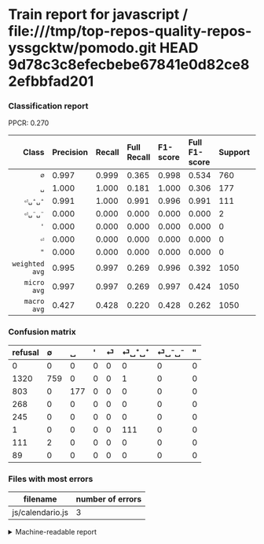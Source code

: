 # Train report for javascript / file:///tmp/top-repos-quality-repos-yssgcktw/pomodo.git HEAD 9d78c3c8efecbebe67841e0d82ce82efbbfad201

### Classification report

PPCR: 0.270

| Class | Precision | Recall | Full Recall | F1-score | Full F1-score | Support | Full Support | PPCR |
|------:|:----------|:-------|:------------|:---------|:---------|:--------|:-------------|:-----|
| `∅` | 0.997| 0.999| 0.365| 0.998| 0.534| 760| 2080| 0.365 |
| `␣` | 1.000| 1.000| 0.181| 1.000| 0.306| 177| 980| 0.181 |
| `⏎␣⁺␣⁺` | 0.991| 1.000| 0.991| 0.996| 0.991| 111| 112| 0.991 |
| `⏎␣⁻␣⁻` | 0.000| 0.000| 0.000| 0.000| 0.000| 2| 113| 0.018 |
| `'` | 0.000| 0.000| 0.000| 0.000| 0.000| 0| 268| 0.000 |
| `⏎` | 0.000| 0.000| 0.000| 0.000| 0.000| 0| 245| 0.000 |
| `"` | 0.000| 0.000| 0.000| 0.000| 0.000| 0| 89| 0.000 |
| `weighted avg` | 0.995| 0.997| 0.269| 0.996| 0.392| 1050| 3887| 0.270 |
| `micro avg` | 0.997| 0.997| 0.269| 0.997| 0.424| 1050| 3887| 0.270 |
| `macro avg` | 0.427| 0.428| 0.220| 0.428| 0.262| 1050| 3887| 0.270 |

### Confusion matrix

|refusal|  ∅| ␣| '| ⏎| ⏎␣⁺␣⁺| ⏎␣⁻␣⁻| "| 
|:---|:---|:---|:---|:---|:---|:---|:---|
|0 |0 |0 |0 |0 |0 |0 |0 |
|1320 |759 |0 |0 |0 |1 |0 |0 |
|803 |0 |177 |0 |0 |0 |0 |0 |
|268 |0 |0 |0 |0 |0 |0 |0 |
|245 |0 |0 |0 |0 |0 |0 |0 |
|1 |0 |0 |0 |0 |111 |0 |0 |
|111 |2 |0 |0 |0 |0 |0 |0 |
|89 |0 |0 |0 |0 |0 |0 |0 |

### Files with most errors

| filename | number of errors|
|:----:|:-----|
| js/calendario.js | 3 |

<details>
    <summary>Machine-readable report</summary>
```json
{
  "cl_report": {"\"": {"f1-score": 0.0, "precision": 0.0, "recall": 0.0, "support": 0}, "\u0027": {"f1-score": 0.0, "precision": 0.0, "recall": 0.0, "support": 0}, "macro avg": {"f1-score": 0.4276490440684991, "precision": 0.4269204725254096, "recall": 0.42838345864661653, "support": 1050}, "micro avg": {"f1-score": 0.9971428571428571, "precision": 0.9971428571428571, "recall": 0.9971428571428571, "support": 1050}, "weighted avg": {"f1-score": 0.9961935508054861, "precision": 0.9952491016117353, "recall": 0.9971428571428571, "support": 1050}, "\u2205": {"f1-score": 0.9980276134122288, "precision": 0.9973718791064389, "recall": 0.9986842105263158, "support": 760}, "\u23ce": {"f1-score": 0.0, "precision": 0.0, "recall": 0.0, "support": 0}, "\u23ce\u2423\u207a\u2423\u207a": {"f1-score": 0.9955156950672646, "precision": 0.9910714285714286, "recall": 1.0, "support": 111}, "\u23ce\u2423\u207b\u2423\u207b": {"f1-score": 0.0, "precision": 0.0, "recall": 0.0, "support": 2}, "\u2423": {"f1-score": 1.0, "precision": 1.0, "recall": 1.0, "support": 177}},
  "cl_report_full": {"\"": {"f1-score": 0.0, "precision": 0.0, "recall": 0.0, "support": 89}, "\u0027": {"f1-score": 0.0, "precision": 0.0, "recall": 0.0, "support": 268}, "macro avg": {"f1-score": 0.26162200422695675, "precision": 0.4269204725254096, "recall": 0.21951250280331913, "support": 3887}, "micro avg": {"f1-score": 0.4241442171359125, "precision": 0.9971428571428571, "recall": 0.26935940313866735, "support": 3887}, "weighted avg": {"f1-score": 0.39162020606420894, "precision": 0.8143898915722647, "recall": 0.26935940313866735, "support": 3887}, "\u2205": {"f1-score": 0.5343189017951425, "precision": 0.9973718791064389, "recall": 0.36490384615384613, "support": 2080}, "\u23ce": {"f1-score": 0.0, "precision": 0.0, "recall": 0.0, "support": 245}, "\u23ce\u2423\u207a\u2423\u207a": {"f1-score": 0.9910714285714286, "precision": 0.9910714285714286, "recall": 0.9910714285714286, "support": 112}, "\u23ce\u2423\u207b\u2423\u207b": {"f1-score": 0.0, "precision": 0.0, "recall": 0.0, "support": 113}, "\u2423": {"f1-score": 0.3059636992221262, "precision": 1.0, "recall": 0.18061224489795918, "support": 980}},
  "ppcr": 0.2701312065860561
}
```
</details>
